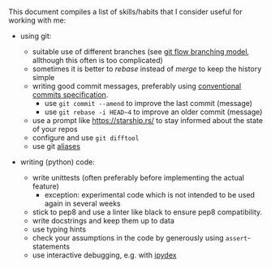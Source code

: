This document compiles a list of skills/habits that I consider useful for working with me:


- using git:
    - suitable use of different branches (see [git flow branching model](), allthough this often is too complicated)
    - sometimes it is better to *rebase* instead of *merge* to keep the history simple
    - writing good commit messages, preferably using [conventional commits specification](https://www.conventionalcommits.org/en/).
        - use `git commit --amend` to improve the last commit (message)
        - use `git rebase -i HEAD~4` to improve an older commit (message)
    - use a prompt like https://starship.rs/ to stay informed about the state of your repos
    - configure and use `git difftool`
    - use git [aliases](https://git-scm.com/book/en/v2/Git-Basics-Git-Aliases)

- writing (python) code:
    - write unittests (often preferably before implementing the actual feature)
        - exception: experimental code which is not intended to be used again in several weeks
    - stick to pep8 and use a linter like black to ensure pep8 compatibility.
    - write docstrings and keep them up to data
    - use typing hints
    - check your assumptions in the code by generously using `assert`-statements
    - use interactive debugging, e.g. with [ipydex](https://github.com/cknoll/ipydex/)

